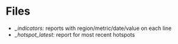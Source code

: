 # Files
- *_indicators:* reports with region/metric/date/value on each line
- *_hotspot_latest:* report for most recent hotspots